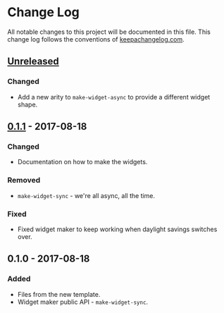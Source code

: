 # Change Log
All notable changes to this project will be documented in this file. This change log follows the conventions of [keepachangelog.com](http://keepachangelog.com/).

## [Unreleased]
### Changed
- Add a new arity to `make-widget-async` to provide a different widget shape.

## [0.1.1] - 2017-08-18
### Changed
- Documentation on how to make the widgets.

### Removed
- `make-widget-sync` - we're all async, all the time.

### Fixed
- Fixed widget maker to keep working when daylight savings switches over.

## 0.1.0 - 2017-08-18
### Added
- Files from the new template.
- Widget maker public API - `make-widget-sync`.

[Unreleased]: https://github.com/your-name/recash-upload-console/compare/0.1.1...HEAD
[0.1.1]: https://github.com/your-name/recash-upload-console/compare/0.1.0...0.1.1

